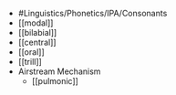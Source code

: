 - #Linguistics/Phonetics/IPA/Consonants
- [[modal]]
- [[bilabial]]
- [[central]]
- [[oral]]
- [[trill]]
- Airstream Mechanism
	- [[pulmonic]]